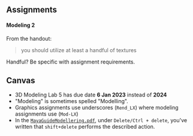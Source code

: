 ## Assignments

#### Modeling 2

From the handout:

> you should utilize at least a handful of textures

Handful? Be specific with assignment requirements.

## Canvas

- 3D Modeling Lab 5 has due date **6 Jan 2023** instead of **2024**
- "Modeling" is sometimes spelled "Modelling".
- Graphics assignments use underscores (`Rend_LX`) where modeling assignments use (`Mod-LX`)
- In the [`MayaGuideModellering.pdf`](https://mau.instructure.com/courses/16849/files/2802240?module_item_id=671867), under `Delete/Ctrl + delete`, you've written that `shift+delete` performs the described action.